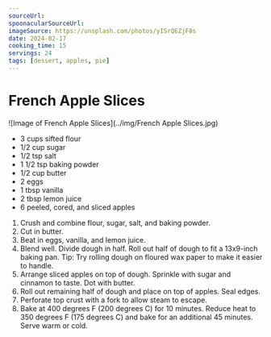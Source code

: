 ```yaml
---
sourceUrl:
spoonacularSourceUrl:
imageSource: https://unsplash.com/photos/yISrQEZjF8s
date: 2024-02-17
cooking_time: 15
servings: 24
tags: [dessert, apples, pie]
---
```

# French Apple Slices

![Image of French Apple Slices](../img/French Apple Slices.jpg)

- 3 cups sifted flour
- 1/2 cup sugar
- 1/2 tsp salt
- 1 1/2 tsp baking powder
- 1/2 cup butter
- 2 eggs
- 1 tbsp vanilla
- 2 tbsp lemon juice
- 6 peeled, cored, and sliced apples

1. Crush and combine flour, sugar, salt, and baking powder.
2. Cut in butter.
3. Beat in eggs, vanilla, and lemon juice.
4. Blend well. Divide dough in half. Roll out half of dough to fit a 13x9-inch baking pan. Tip: Try rolling dough on floured wax paper to make it easier to handle.
5. Arrange sliced apples on top of dough. Sprinkle with sugar and cinnamon to taste. Dot with butter.
6. Roll out remaining half of dough and place on top of apples. Seal edges.
7. Perforate top crust with a fork to allow steam to escape.
8. Bake at 400 degrees F (200 degrees C) for 10 minutes. Reduce heat to 350 degrees F (175 degrees C) and bake for an additional 45 minutes. Serve warm or cold.
